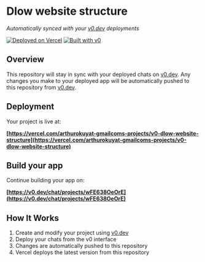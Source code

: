 # Dlow website structure

*Automatically synced with your [v0.dev](https://v0.dev) deployments*

[![Deployed on Vercel](https://img.shields.io/badge/Deployed%20on-Vercel-black?style=for-the-badge&logo=vercel)](https://vercel.com/arthurokuyat-gmailcoms-projects/v0-dlow-website-structure)
[![Built with v0](https://img.shields.io/badge/Built%20with-v0.dev-black?style=for-the-badge)](https://v0.dev/chat/projects/wFE638OeOrE)

## Overview

This repository will stay in sync with your deployed chats on [v0.dev](https://v0.dev).
Any changes you make to your deployed app will be automatically pushed to this repository from [v0.dev](https://v0.dev).

## Deployment

Your project is live at:

**[https://vercel.com/arthurokuyat-gmailcoms-projects/v0-dlow-website-structure](https://vercel.com/arthurokuyat-gmailcoms-projects/v0-dlow-website-structure)**

## Build your app

Continue building your app on:

**[https://v0.dev/chat/projects/wFE638OeOrE](https://v0.dev/chat/projects/wFE638OeOrE)**

## How It Works

1. Create and modify your project using [v0.dev](https://v0.dev)
2. Deploy your chats from the v0 interface
3. Changes are automatically pushed to this repository
4. Vercel deploys the latest version from this repository
